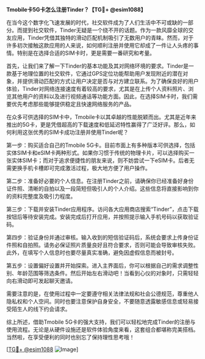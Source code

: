**Tmobile卡5G卡怎么注册Tinder？【TG💪+ @esim1088】**

在当今这个数字化飞速发展的时代，社交软件成为了人们生活中不可或缺的一部分。而提到社交软件，Tinder无疑是一个绕不开的话题。作为一款风靡全球的交友应用，Tinder凭借其独特的滑动匹配机制吸引了无数用户的青睐。然而，对于许多初次接触这款应用的人来说，如何顺利注册并使用它却成了一件让人头疼的事情。特别是在选择合适的SIM卡时，更是需要一番研究和考量。

首先，让我们来了解一下Tinder的基本功能及其对网络环境的要求。Tinder是一款基于地理位置的社交软件，它通过GPS定位功能帮助用户发现附近的潜在对象，并提供滑动匹配的方式让用户决定是否与对方建立联系。为了确保良好的用户体验，Tinder对网络连接速度有着较高的要求，尤其是在上传个人资料照片、浏览其他用户的资料以及进行视频通话等功能方面。因此，在选择SIM卡时，我们需要优先考虑那些能够提供稳定且快速网络服务的产品。

在众多可供选择的SIM卡中，Tmobile卡以其卓越的性能脱颖而出。尤其是近年来推出的5G卡，更是凭借超高的下载速度和低延迟特性赢得了广泛好评。那么，如何利用这张优秀的SIM卡成功注册并使用Tinder呢？

第一步：购买适合自己的Tmobile 5G卡。目前市面上有多种版本可供选择，包括实体SIM卡和eSIM卡两种形式。如果你习惯于传统的物理卡片，可以选择购买一张实体SIM卡；而对于追求便捷性的朋友来说，则不妨尝试一下eSIM卡。后者无需更换手机卡槽即可完成激活过程，极大地方便了用户操作。

第二步：准备好必要的个人信息。在注册Tinder之前，请确保你已经准备好身份证件照、清晰的自拍以及一段简短但吸引人的个人介绍。这些信息将直接影响到你的资料完整度及吸引力程度。

第三步：下载并安装Tinder应用程序。访问各大应用商店搜索“Tinder”，点击下载按钮后等待安装完成。安装完成后打开应用，并按照提示输入手机号码以获取验证码。

第四步：验证身份并通过审核。输入收到的短信验证码后，系统会要求上传身份证件照和自拍照。请务必保证照片质量良好且符合要求，否则可能会导致审核失败。此外，在填写个人信息时也要尽量真实准确，避免因虚假信息而被封号。

第五步：设置偏好设置并开始探索。进入主界面后，你可以根据自己的需求调整性别、年龄范围等筛选条件。然后开始左右滑动吧！当看到心仪的对象时，只需轻轻向右滑动即可发起聊天邀请。

需要注意的是，在使用过程中一定要遵守相关法律法规和社会公德规范，尊重他人隐私权和个人空间。同时也要注意保护自身安全，不要随意透露敏感信息或轻易接受陌生人的线下约会请求。

综上所述，借助Tmobile 5G卡的强大支持，我们可以轻松地完成Tinder的注册与使用流程。无论是从硬件设施还是软件体验角度来看，这套组合都堪称完美搭档。当然啦，在享受便利的同时也别忘了保持理性思考哦！

[[TG💪+ @esim1088](https://t.me/s/esim1088) ![Image](https://i.postimg.cc/4NQfJmqS/Snipaste-2025-05-13-00-14-12.png)]